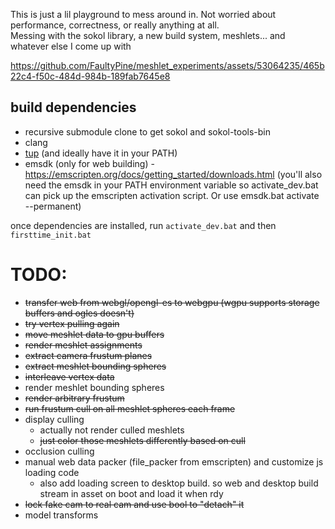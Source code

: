 This is just a lil playground to mess around in. Not worried about performance, correctness, or really anything at all.  
Messing with the sokol library, a new build system, meshlets... and whatever else I come up with  

https://github.com/FaultyPine/meshlet_experiments/assets/53064235/465b22c4-f50c-484d-984b-189fab7645e8
  
## build dependencies  

- recursive submodule clone to get sokol and sokol-tools-bin  
- clang  
- [tup](https://gittup.org/tup/win32/tup-latest.zip)  (and ideally have it in your PATH)
- emsdk (only for web building) - https://emscripten.org/docs/getting_started/downloads.html (you'll also need the emsdk in your PATH environment variable so activate_dev.bat can pick up the emscripten activation script. Or use emsdk.bat activate --permanent)  

once dependencies are installed, run `activate_dev.bat` and then `firsttime_init.bat`



# TODO:
- ~~transfer web from webgl/opengl-es to webgpu (wgpu supports storage buffers and ogles doesn't)~~
- ~~try vertex pulling again~~
- ~~move meshlet data to gpu buffers~~
- ~~render meshlet assignments~~
- ~~extract camera frustum planes~~
- ~~extract meshlet bounding spheres~~
- ~~interleave vertex data~~
- render meshlet bounding spheres
- ~~render arbitrary frustum~~
- ~~run frustum cull on all meshlet spheres each frame~~
- display culling
    - actually not render culled meshlets
    - ~~just color those meshlets differently based on cull~~
- occlusion culling
- manual web data packer (file_packer from emscripten) and customize js loading code
    - also add loading screen to desktop build. so web and desktop build stream in asset on boot and load it when rdy
- ~~lock fake cam to real cam and use bool to "detach" it~~
- model transforms